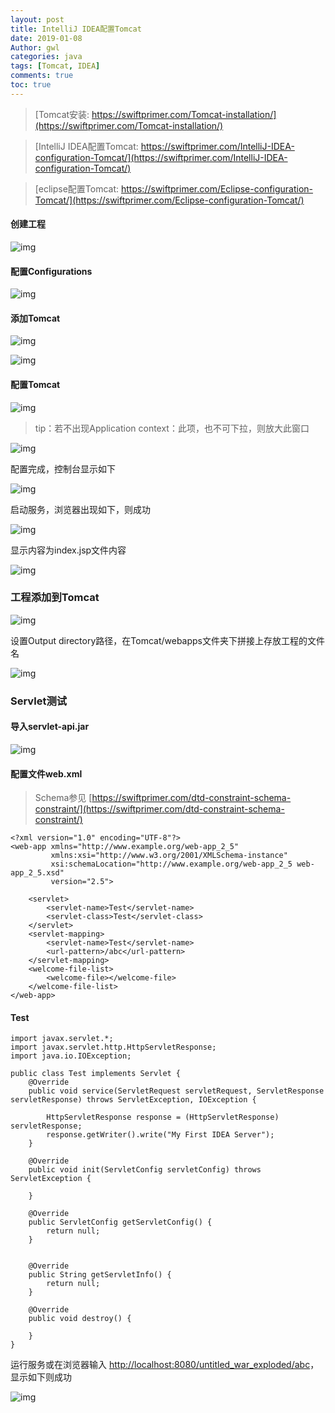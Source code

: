 ```yaml
---
layout: post
title: IntelliJ IDEA配置Tomcat
date: 2019-01-08
Author: gwl
categories: java
tags: [Tomcat, IDEA]
comments: true
toc: true
---
```


> [Tomcat安装: https://swiftprimer.com/Tomcat-installation/](https://swiftprimer.com/Tomcat-installation/)

> [IntelliJ IDEA配置Tomcat: https://swiftprimer.com/IntelliJ-IDEA-configuration-Tomcat/](https://swiftprimer.com/IntelliJ-IDEA-configuration-Tomcat/)

> [eclipse配置Tomcat: https://swiftprimer.com/Eclipse-configuration-Tomcat/](https://swiftprimer.com/Eclipse-configuration-Tomcat/)

#### 创建工程

![img](https://github.com/mouos/image-hosting-service/raw/master/images/2019-01-08-IntelliJ-IDEA-configuration-Tomcat-01.jpg)

#### 配置Configurations

![img](https://github.com/mouos/image-hosting-service/raw/master/images/2019-01-08-IntelliJ-IDEA-configuration-Tomcat-02.jpg)

#### 添加Tomcat

![img](https://github.com/mouos/image-hosting-service/raw/master/images/2019-01-08-IntelliJ-IDEA-configuration-Tomcat-03.jpg)

![img](https://github.com/mouos/image-hosting-service/raw/master/images/2019-01-08-IntelliJ-IDEA-configuration-Tomcat-04.jpg)

#### 配置Tomcat

![img](https://github.com/mouos/image-hosting-service/raw/master/images/2019-01-08-IntelliJ-IDEA-configuration-Tomcat-05.jpg)

> tip：若不出现Application context：此项，也不可下拉，则放大此窗口

![img](https://github.com/mouos/image-hosting-service/raw/master/images/2019-01-08-IntelliJ-IDEA-configuration-Tomcat-06.jpg)

配置完成，控制台显示如下

![img](https://github.com/mouos/image-hosting-service/raw/master/images/2019-01-08-IntelliJ-IDEA-configuration-Tomcat-07.jpg)

启动服务，浏览器出现如下，则成功

![img](https://github.com/mouos/image-hosting-service/raw/master/images/2019-01-08-IntelliJ-IDEA-configuration-Tomcat-08.jpg)

显示内容为index.jsp文件内容

![img](https://github.com/mouos/image-hosting-service/raw/master/images/2019-01-08-IntelliJ-IDEA-configuration-Tomcat-09.jpg)


### 工程添加到Tomcat

![img](https://github.com/mouos/image-hosting-service/raw/master/images/2019-01-08-IntelliJ-IDEA-configuration-Tomcat-10.jpg)

设置Output directory路径，在Tomcat/webapps文件夹下拼接上存放工程的文件名

![img](https://github.com/mouos/image-hosting-service/raw/master/images/2019-01-08-IntelliJ-IDEA-configuration-Tomcat-11.jpg)

### Servlet测试

#### 导入servlet-api.jar

![img](https://github.com/mouos/image-hosting-service/raw/master/images/2019-01-08-IntelliJ-IDEA-configuration-Tomcat-12.jpg)

#### 配置文件web.xml

> Schema参见 [https://swiftprimer.com/dtd-constraint-schema-constraint/](https://swiftprimer.com/dtd-constraint-schema-constraint/)

```
<?xml version="1.0" encoding="UTF-8"?>
<web-app xmlns="http://www.example.org/web-app_2_5"
         xmlns:xsi="http://www.w3.org/2001/XMLSchema-instance"
         xsi:schemaLocation="http://www.example.org/web-app_2_5 web-app_2_5.xsd"
         version="2.5">
    
    <servlet>
        <servlet-name>Test</servlet-name>
        <servlet-class>Test</servlet-class>
    </servlet>
    <servlet-mapping>
        <servlet-name>Test</servlet-name>
        <url-pattern>/abc</url-pattern>
    </servlet-mapping>
    <welcome-file-list>
        <welcome-file></welcome-file>
    </welcome-file-list>
</web-app>
```

#### Test

```
import javax.servlet.*;
import javax.servlet.http.HttpServletResponse;
import java.io.IOException;

public class Test implements Servlet {
    @Override
    public void service(ServletRequest servletRequest, ServletResponse servletResponse) throws ServletException, IOException {

        HttpServletResponse response = (HttpServletResponse) servletResponse;
        response.getWriter().write("My First IDEA Server");
    }

    @Override
    public void init(ServletConfig servletConfig) throws ServletException {

    }

    @Override
    public ServletConfig getServletConfig() {
        return null;
    }


    @Override
    public String getServletInfo() {
        return null;
    }

    @Override
    public void destroy() {

    }
}
```

运行服务或在浏览器输入 [http://localhost:8080/untitled_war_exploded/abc](http://localhost:8080/untitled_war_exploded/abc)，显示如下则成功

![img](https://github.com/mouos/image-hosting-service/raw/master/images/2019-01-08-IntelliJ-IDEA-configuration-Tomcat-13.jpg)
